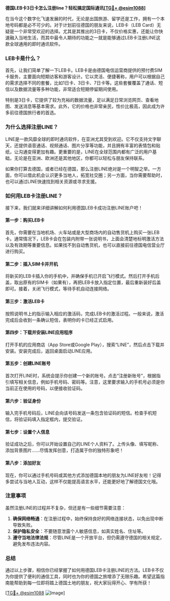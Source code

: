 **德国LEB卡3日卡怎么注册line？轻松搞定国际通讯[[TG💪+ @esim1088](https://t.me/s/esim1088)]**

在当今这个数字化飞速发展的时代，无论是出国旅游、留学还是工作，拥有一个本地号码都是必不可少的。对于计划前往德国的朋友来说，LEB卡（LEB Card）无疑是一个非常受欢迎的选择。尤其是其推出的3日卡，不仅价格实惠，还能让你快速融入当地生活，而其中最令人期待的功能之一就是能够通过LEB卡注册LINE这款全球通用的即时通讯软件。

### LEB卡是什么？

首先，让我们简单了解一下LEB卡。LEB卡是由德国电信运营商提供的预付费SIM卡服务，主要面向短期访客和游客设计。它以灵活、便捷著称，用户可以根据自己的需求选择不同的套餐，比如1日卡、3日卡、7日卡等。这些套餐覆盖了通话、短信以及数据流量等多种功能，非常适合短期停留期间使用。

特别是3日卡，它提供了较为充裕的数据流量，足以满足日常浏览网页、查看地图、发送消息等基本需求。此外，它的价格也非常亲民，性价比极高，因此成为许多前往德国旅行者的首选。

### 为什么选择注册LINE？

LINE是一款风靡全球的即时通讯软件，在亚洲尤其受到欢迎。它不仅支持文字聊天，还提供语音通话、视频通话、图片分享等功能，并且拥有丰富的表情包和贴纸，让沟通变得更加有趣。更重要的是，LINE在全球范围内都有广泛的用户基础，无论是在亚洲、欧洲还是其他地区，你都可以轻松与朋友保持联系。

如果你打算去德国，或者已经在德国，那么注册LINE绝对是一个明智之举。一方面，你可以借此机会认识更多当地人，拓宽社交圈；另一方面，当你需要帮助时，也可以通过LINE快速找到相关资源或寻求支援。

### 如何用LEB卡注册LINE？

接下来，我们就来详细讲解如何利用德国LEB卡成功注册LINE账户吧！

#### 第一步：购买LEB卡

首先，你需要在当地机场、火车站或是大型商场内的自动售货机上购买一张LEB卡。通常情况下，LEB卡会在包装内附带一张说明书，上面会清楚地标明激活方法以及有效期等重要信息。如果找不到自动售货机，也可以直接前往德国电信营业厅进行购买。

#### 第二步：插入SIM卡并开机

将新买的LEB卡插入你的手机中，并确保手机已开启飞行模式。然后打开手机后盖，取出原有的SIM卡（如果有），再把LEB卡放入指定位置，最后重新装好后盖即可。接着，关闭飞行模式，等待手机自动连接网络。

#### 第三步：激活LEB卡

按照说明书上的指示输入相应的激活码，完成LEB卡的激活过程。一般来说，激活完成后会收到一条确认短信，表明你的卡已经正式启用。

#### 第四步：下载并安装LINE应用程序

打开手机的应用商店（App Store或Google Play），搜索“LINE”，然后点击下载并安装。安装完成后，返回桌面启动LINE应用。

#### 第五步：创建LINE账号

首次打开LINE时，系统会提示你创建一个新的账号。点击“注册新账号”，根据指引填写相关信息，例如手机号码、密码等。注意，这里要求输入的手机号必须是你当前正在使用的号码，以便接收验证码。

#### 第六步：验证身份

输入完手机号码后，LINE会向该号码发送一条包含验证码的短信。检查手机短信，将验证码填入指定框内，提交验证。

#### 第七步：设置个人信息

验证成功之后，你可以开始设置自己的LINE个人资料了。上传头像、填写昵称、添加背景图片……尽情发挥创意，打造属于你的独特形象吧！

#### 第八步：添加好友

现在，你可以通过手机号码或其他方式添加德国本地的朋友为LINE好友啦！记得多尝试与当地人互动，这样不仅能提高语言水平，还能更好地了解德国文化哦。

### 注意事项

虽然注册LINE的过程并不复杂，但还是有一些细节需要注意：

1. **确保网络畅通**：在注册过程中，始终保持良好的网络连接状态，以免出现中断导致失败。
2. **保护隐私安全**：不要随意泄露个人敏感信息，如真实姓名、住址等。
3. **遵守当地法律法规**：尽管LINE是一个开放平台，但仍需遵守德国的相关规定，避免发布违法内容。

### 总结

通过以上步骤，相信你已经掌握了如何用德国LEB卡注册LINE的方法。LEB卡不仅为你提供了便利的通信工具，同时也为你的德国之旅增添了无限乐趣。希望这篇指南能帮助到每一位即将踏上德国土地的朋友，祝大家玩得开心、学有所获！

[[TG💪+ @esim1088](https://t.me/s/esim1088) ![Image](https://i.postimg.cc/4NQfJmqS/Snipaste-2025-05-13-00-14-12.png)]
